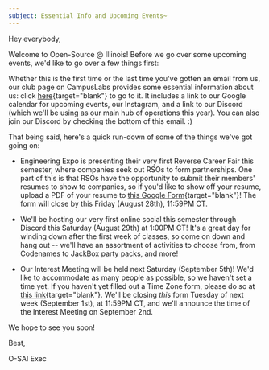 ```yaml
---
subject: Essential Info and Upcoming Events~
---
```


Hey everybody,

Welcome to Open-Source @ Illinois! Before we go over some upcoming events, we'd like to go over a few things first:

Whether this is the first time or the last time you've gotten an email from us, our club page on CampusLabs provides some essential information about us: click [here](https://illinois.campuslabs.com/engage/organization/open-source-at-illinois){target="blank"} to go to it. It includes a link to our Google calendar for upcoming events, our Instagram, and a link to our Discord (which we'll be using as our main hub of operations this year). You can also join our Discord by checking the bottom of this email. :) 

That being said, here's a quick run-down of some of the things we've got going on:

* Engineering Expo is presenting their very first Reverse Career Fair this semester, where companies seek out RSOs to form partnerships. One part of this is that RSOs have the opportunity to submit their members' resumes to show to companies, so if you'd like to show off your resume, upload a PDF of your resume to [this Google Form](https://forms.gle/yrXNPWfeyAdqsipF9){target="blank"}! The form will close by this Friday (August 28th), 11:59PM CT. 

* We'll be hosting our very first online social this semester through Discord this Saturday (August 29th) at 1:00PM CT! It's a great day for winding down after the first week of classes, so come on down and hang out -- we'll have an assortment of activities to choose from, from Codenames to JackBox party packs, and more!

* Our Interest Meeting will be held next Saturday (September 5th)! We'd like to accommodate as many people as possible, so we haven't set a time yet. If you haven't yet filled out a Time Zone form, please do so at [this link](https://forms.gle/Zftc6FLNG3JrzVzA6){target="blank"}. We'll be closing *this* form Tuesday of next week (September 1st), at 11:59PM CT, and we'll announce the time of the Interest Meeting on September 2nd. 

We hope to see you soon!

Best,

O-SAI Exec
